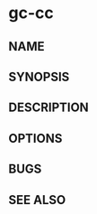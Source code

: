 # gc-cc

<!-- TODO: Write this manual page. -->

## NAME

## SYNOPSIS

## DESCRIPTION

## OPTIONS

## BUGS

## SEE ALSO
